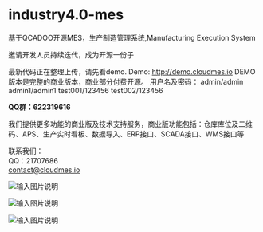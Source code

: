 # industry4.0-mes
基于QCADOO开源MES，生产制造管理系统,Manufacturing Execution System

邀请开发人员持续迭代，成为开源一份子


最新代码正在整理上传，请先看demo.
Demo:
http://demo.cloudmes.io
DEMO版本是完整的商业版本，商业部分付费开源。
用户名及密码：
admin/admin
admin1/admin1
test001/123456
test002/123456



**QQ群：622319616**

我们提供更多功能的商业版及技术支持服务，商业版功能包括：仓库库位及二维码、APS、生产实时看板、数据导入、ERP接口、SCADA接口、WMS接口等

联系我们：\
QQ：21707686 \
contact@cloudmes.io

![输入图片说明](https://images.gitee.com/uploads/images/2020/0625/040725_ef7ef346_2043105.png "屏幕截图.png")

![输入图片说明](https://images.gitee.com/uploads/images/2020/0625/040738_a6067d35_2043105.png "屏幕截图.png")

![输入图片说明](https://images.gitee.com/uploads/images/2020/0625/040856_1e523e27_2043105.png "屏幕截图.png")


